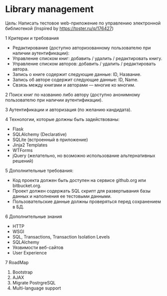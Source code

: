 ﻿Library management
========================================================================

Цель: Написать тестовое web-приложение по управлению электронной библиотекой (Inspired by https://toster.ru/q/176427)

1 Критерии и требования
- Редактирование (доступно авторизованному пользователю при наличии аутентификации):
- Управление списком книг: добавить / удалить / редактировать книгу.
- Управление списком авторов: добавить / удалить / редактировать автора.
- Запись о книге содержит следующие данные: ID, Название.
- Запись об авторе содержит следующие данные: ID, Name.
- Свзязь между книгами и авторами — многие ко многим.

2 Поиск книг по названию либо автору (доступно анонимному пользователю при наличии аутентификации).

3 Аутентификации и авторизация (по желанию кандидата).

4 Технологии, которые должны быть задействованы:
- Flask
- SQLAlchemy (Declarative)
- SQLite (встроенный в приложение)
- Jinja2 Templates
- WTForms
- jQuery (желательно, но возможно использование альтернативных решений)

5 Дополнительные требования:
- Код проекта должен быть доступен на сервисе github.org или bitbucket.org.
- Проект должен содержать SQL скрипт для развертывания базы данных и наполнения ее тестовыми данными.
- Пользовательские данные должны проверяться перед сохранением в БД.

6 Дополнительные знания
- HTTP
- WSGI
- SQL, Transactions, Transaction Isolation Levels
- SQLAlchemy
- Уязвимости веб-сайтов
- User Experience

7 RoadMap
1) Bootstrap
2) AJAX
3) Migrate PostrgreSQL
4) Multi-language support

